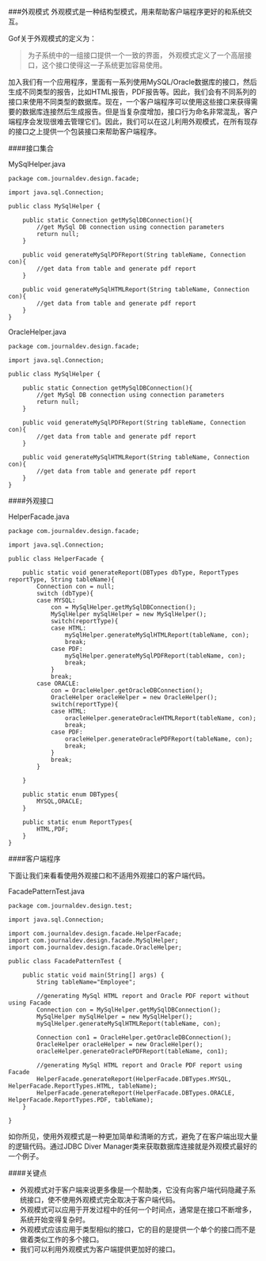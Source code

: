 ###外观模式
外观模式是一种结构型模式，用来帮助客户端程序更好的和系统交互。

Gof关于外观模式的定义为：

>为子系统中的一组接口提供一个一致的界面， 外观模式定义了一个高层接口，这个接口使得这一子系统更加容易使用。

加入我们有一个应用程序，里面有一系列使用MySQL/Oracle数据库的接口，然后生成不同类型的报告，比如HTML报告，PDF报告等。因此，我们会有不同系列的接口来使用不同类型的数据库。现在，一个客户端程序可以使用这些接口来获得需要的数据库连接然后生成报告。但是当复杂度增加，接口行为命名非常混乱，客户端程序会发现很难去管理它们。因此，我们可以在这儿利用外观模式，在所有现存的接口之上提供一个包装接口来帮助客户端程序。

####接口集合

MySqlHelper.java

    package com.journaldev.design.facade;
 
	import java.sql.Connection;
	 
	public class MySqlHelper {
	     
	    public static Connection getMySqlDBConnection(){
	        //get MySql DB connection using connection parameters
	        return null;
	    }
	     
	    public void generateMySqlPDFReport(String tableName, Connection con){
	        //get data from table and generate pdf report
	    }
	     
	    public void generateMySqlHTMLReport(String tableName, Connection con){
	        //get data from table and generate pdf report
	    }
	}


OracleHelper.java

    package com.journaldev.design.facade;
 
	import java.sql.Connection;
	 
	public class MySqlHelper {
	     
	    public static Connection getMySqlDBConnection(){
	        //get MySql DB connection using connection parameters
	        return null;
	    }
	     
	    public void generateMySqlPDFReport(String tableName, Connection con){
	        //get data from table and generate pdf report
	    }
	     
	    public void generateMySqlHTMLReport(String tableName, Connection con){
	        //get data from table and generate pdf report
	    }
	}

####外观接口

HelperFacade.java

    package com.journaldev.design.facade;
 
	import java.sql.Connection;
	 
	public class HelperFacade {
	 
	    public static void generateReport(DBTypes dbType, ReportTypes reportType, String tableName){
	        Connection con = null;
	        switch (dbType){
	        case MYSQL: 
	            con = MySqlHelper.getMySqlDBConnection();
	            MySqlHelper mySqlHelper = new MySqlHelper();
	            switch(reportType){
	            case HTML:
	                mySqlHelper.generateMySqlHTMLReport(tableName, con);
	                break;
	            case PDF:
	                mySqlHelper.generateMySqlPDFReport(tableName, con);
	                break;
	            }
	            break;
	        case ORACLE: 
	            con = OracleHelper.getOracleDBConnection();
	            OracleHelper oracleHelper = new OracleHelper();
	            switch(reportType){
	            case HTML:
	                oracleHelper.generateOracleHTMLReport(tableName, con);
	                break;
	            case PDF:
	                oracleHelper.generateOraclePDFReport(tableName, con);
	                break;
	            }
	            break;
	        }
	         
	    }
	     
	    public static enum DBTypes{
	        MYSQL,ORACLE;
	    }
	     
	    public static enum ReportTypes{
	        HTML,PDF;
	    }
	}


####客户端程序

下面让我们来看看使用外观接口和不适用外观接口的客户端代码。

FacadePatternTest.java

    package com.journaldev.design.test;
 
	import java.sql.Connection;
	 
	import com.journaldev.design.facade.HelperFacade;
	import com.journaldev.design.facade.MySqlHelper;
	import com.journaldev.design.facade.OracleHelper;
	 
	public class FacadePatternTest {
	 
	    public static void main(String[] args) {
	        String tableName="Employee";
	         
	        //generating MySql HTML report and Oracle PDF report without using Facade
	        Connection con = MySqlHelper.getMySqlDBConnection();
	        MySqlHelper mySqlHelper = new MySqlHelper();
	        mySqlHelper.generateMySqlHTMLReport(tableName, con);
	         
	        Connection con1 = OracleHelper.getOracleDBConnection();
	        OracleHelper oracleHelper = new OracleHelper();
	        oracleHelper.generateOraclePDFReport(tableName, con1);
	         
	        //generating MySql HTML report and Oracle PDF report using Facade
	        HelperFacade.generateReport(HelperFacade.DBTypes.MYSQL, HelperFacade.ReportTypes.HTML, tableName);
	        HelperFacade.generateReport(HelperFacade.DBTypes.ORACLE, HelperFacade.ReportTypes.PDF, tableName);
	    }
	 
	}

如你所见，使用外观模式是一种更加简单和清晰的方式，避免了在客户端出现大量的逻辑代码。通过JDBC Diver Manager类来获取数据库连接就是外观模式最好的一个例子。

####关键点

- 外观模式对于客户端来说更多像是一个帮助类，它没有向客户端代码隐藏子系统接口，使不使用外观模式完全取决于客户端代码。
- 外观模式可以应用于开发过程中的任何一个时间点，通常是在接口不断增多，系统开始变得复杂时。
- 外观模式应该应用于类型相似的接口，它的目的是提供一个单个的接口而不是做着类似工作的多个接口。
- 我们可以利用外观模式为客户端提供更加好的接口。